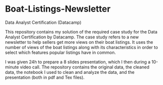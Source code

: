 # Boat-Listings-Newsletter
Data Analyst Certification (Datacamp)

This repository contains my solution of the required case study for the Data Analyst Certification by Datacamp. 
The case study refers to a new newsletter to help sellers get more views on their boat listings. It uses the number of views of the boat listings along with its characteristics in order to select which features popular listings have in common.

I was given 24h to prepare a 8 slides presentation, which I then during a 10-minute video call. 
The repository contains the original data, the cleaned data, the notebook I used to clean and analyze the data, and the presentation (both in pdf and Tex files).
